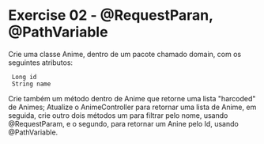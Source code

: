 # Exercise 02 - @RequestParan, @PathVariable

Crie uma classe Anime, dentro de um pacote chamado domain, com os seguintes atributos:
    
     Long id
     String name
Crie também um método dentro de Anime que retorne uma lista "harcoded" de Animes;
Atualize o AnimeController para retornar uma lista de Anime, em seguida,
crie outro dois métodos um para filtrar pelo nome, usando @RequestParam, e o segundo,
para retornar um Anine pelo Id, usando @PathVariable.